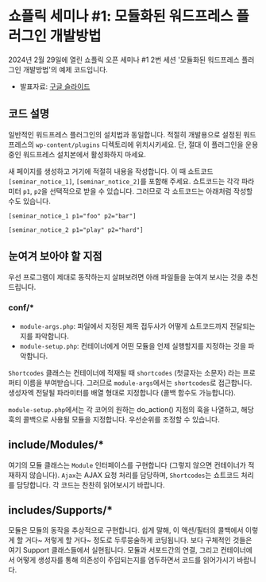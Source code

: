 # 쇼플릭 세미나 #1: 모듈화된 워드프레스 플러그인 개발방법  

2024년 2월 29일에 열린 쇼플릭 오픈 세미나 #1 2번 세션 '모듈화된 워드프레스 플러그인 개발방법'의 예제 코드입니다.

- 발표자료: [구글 슬라이드](https://docs.google.com/presentation/d/19NXunMZyEugRaW8TcjqJ3RIwG4VAKvCjLt9b8vpszUA/edit?usp=sharing)

## 코드 설명
일반적인 워드프레스 플러그인의 설치법과 동일합니다. 적절히 개발용으로 설정된 워드프레스의 `wp-content/plugins` 디렉토리에 위치시키세요.
단, 절대 이 플러그인을 운용중인 워드프레스 설치본에서 활성화하지 마세요.

새 페이지를 생성하고 거기에 적절히 내용을 작성합니다. 이 때 쇼트코드 `[seminar_notice_1]`, `[seminar_notice_2]`를 포함해 주세요.
쇼트코드는 각각 파라미터 `p1`, `p2`을 선택적으로 받을 수 있습니다. 그러므로 각 쇼트코드는 아래처럼 작성할 수도 있습니다.

```
[seminar_notice_1 p1="foo" p2="bar"]

[seminar_notice_2 p1="play" p2="hard"]
```

## 눈여겨 보아야 할 지점
우선 프로그램이 제대로 동작하는지 살펴보려면 아래 파일들을 눈여겨 보시는 것을 추천드립니다.

### conf/*
- `module-args.php`: 파일에서 지정된 제목 접두사가 어떻게 쇼트코드까지 전달되는지를 파악합니다.
- `module-setup.php`: 컨테이너에게 어떤 모듈을 언제 실행할지를 지정하는 것을 파악합니다.

`Shortcodes` 클래스는 컨테이너에 적재될 때 `shortcodes` (첫글자는 소문자) 라는 프로퍼티 이름을 부여받습니다.
그러므로 `module-args`에서는 `shortcodes`로 접근합니다. 생성자엑 전달될 파라미터를 배열 형대로 지정합니다 (콜백 함수도 가능합니다).

`module-setup.php`에서는 각 코어의 원하는 do_action() 지점의 훅을 나열하고, 해당 훅의 콜백으로 사용될 모듈을 지정합니다.
우선순위를 조정할 수 있습니다.

## include/Modules/*
여기의 모듈 클래스는 `Module` 인터페이스를 구현합니다 (그렇지 않으면 컨테이너가 적재하지 않습니다).
`Ajax`는 AJAX 요청 처리를 담당하며, `Shortcodes`는 쇼트코드 처리를 담당합니다.
각 코드는 찬찬히 읽어보시기 바랍니다.

## includes/Supports/*
모듈은 모듈의 동작을 추상적으로 구현합니다. 쉽게 말해, 이 액션/필터의 콜백에서 이렇게 할 거다~ 저렇게 할 거다~ 정도로 두루뭉술하게 코딩됩니다.
보다 구체적인 것들은 여기 Support 클래스들에서 실현됩니다.
모듈과 서포드간의 연결, 그리고 컨테이너에서 어떻게 생성자를 통해 의존성이 주입되는지를 염두하면서 코드를 읽어가시기 바랍니다.

